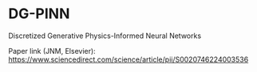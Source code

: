 # DG-PINN

Discretized Generative Physics-Informed Neural Networks

Paper link (JNM, Elsevier):
https://www.sciencedirect.com/science/article/pii/S0020746224003536
